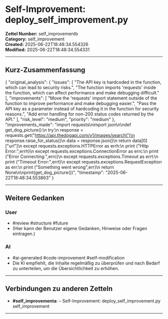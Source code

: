 # Self-Improvement: deploy_self_improvement.py

**Zettel Number:** self_improvementb  
**Category:** self_improvement  
**Created:** 2025-06-22T18:48:34.554326  
**Modified:** 2025-06-22T18:48:34.554331  

---

## Kurz-Zusammenfassung
{
  "original_analysis": {
    "issues": [
      "The API key is hardcoded in the function, which can lead to security risks.",
      "The function imports 'requests' inside the function, which can affect performance and make debugging difficult."
    ],
    "improvements": [
      "Move the 'requests' import statement outside of the function to improve performance and make debugging easier.",
      "Pass the API key as a parameter instead of hardcoding it in the function for security reasons.",
      "Add error handling for non-200 status codes returned by the API."
    ],
    "risk_level": "medium",
    "priority": "medium"
  },
  "improvements_made": "import requests\nimport json\n\ndef get_dog_picture():\n    try:\n        response = requests.get(\"https://api.thedogapi.com/v1/images/search\")\n        response.raise_for_status()\n        data = response.json()\n        return data[0][\"url\"]\n    except requests.exceptions.HTTPError as errh:\n        print (\"Http Error:\",errh)\n    except requests.exceptions.ConnectionError as errc:\n        print (\"Error Connecting:\",errc)\n    except requests.exceptions.Timeout as errt:\n        print (\"Timeout Error:\",errt)\n    except requests.exceptions.RequestException as err:\n        print (\"Something went wrong\",err)\n    return None\n\nprint(get_dog_picture())",
  "timestamp": "2025-06-22T18:48:34.553863"
}

---

## Weitere Gedanken

### User
- #review #structure #future
- (Hier kann der Benutzer eigene Gedanken, Hinweise oder Fragen eintragen.)

### AI
- #ai-generated #code-improvement #self-modification
- Die KI empfiehlt, die Inhalte regelmäßig zu überprüfen und nach Bedarf zu unterteilen, um die Übersichtlichkeit zu erhöhen.

---

## Verbindungen zu anderen Zetteln

- **#self_improvementa**:  – Self-Improvement: deploy_self_improvement.py self_improvement

---
